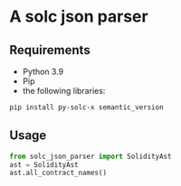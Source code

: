# A solc json parser 

## Requirements

- Python 3.9 
- Pip 
- the following libraries:

``` bash
pip install py-solc-x semantic_version
```

## Usage 

``` python
from solc_json_parser import SolidityAst
ast = SolidityAst
ast.all_contract_names()
```


